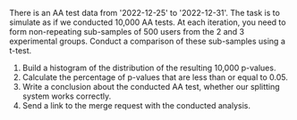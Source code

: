 There is an AA test data from '2022-12-25' to '2022-12-31'. The task is to simulate as if we conducted 10,000 AA tests. At each iteration, you need to form non-repeating sub-samples of 500 users from the 2 and 3 experimental groups. Conduct a comparison of these sub-samples using a t-test.

1. Build a histogram of the distribution of the resulting 10,000 p-values.
2. Calculate the percentage of p-values that are less than or equal to 0.05.
3. Write a conclusion about the conducted AA test, whether our splitting system works correctly.
4. Send a link to the merge request with the conducted analysis.
